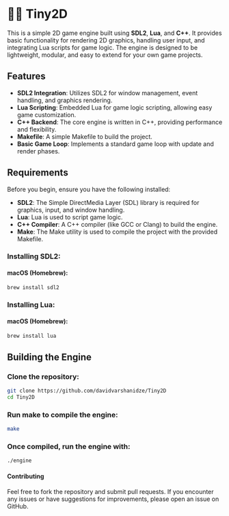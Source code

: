 # 🏌️‍♂️ Tiny2D

This is a simple 2D game engine built using **SDL2**, **Lua**, and **C++**. It provides basic functionality for rendering 2D graphics, handling user input, and integrating Lua scripts for game logic. The engine is designed to be lightweight, modular, and easy to extend for your own game projects.

## Features

- **SDL2 Integration**: Utilizes SDL2 for window management, event handling, and graphics rendering.
- **Lua Scripting**: Embedded Lua for game logic scripting, allowing easy game customization.
- **C++ Backend**: The core engine is written in C++, providing performance and flexibility.
- **Makefile**: A simple Makefile to build the project.
- **Basic Game Loop**: Implements a standard game loop with update and render phases.

## Requirements

Before you begin, ensure you have the following installed:

- **SDL2**: The Simple DirectMedia Layer (SDL) library is required for graphics, input, and window handling.
- **Lua**: Lua is used to script game logic.
- **C++ Compiler**: A C++ compiler (like GCC or Clang) to build the engine.
- **Make**: The Make utility is used to compile the project with the provided Makefile.

### Installing SDL2:

#### macOS (Homebrew):
```bash
brew install sdl2
```

### Installing Lua:

#### macOS (Homebrew):
```bash
brew install lua
```

## Building the Engine

### Clone the repository:
```bash
git clone https://github.com/davidvarshanidze/Tiny2D
cd Tiny2D
```

### Run make to compile the engine:
```bash
make
```

### Once compiled, run the engine with:
```bash
./engine
```

#### Contributing

Feel free to fork the repository and submit pull requests. If you encounter any issues or have suggestions for improvements, please open an issue on GitHub.
